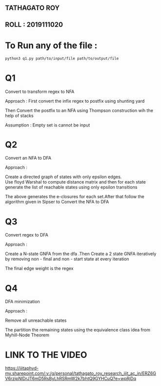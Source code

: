 ## TATHAGATO ROY 
## ROLL : 2019111020

# To Run any of the file :
``` sh
python3 q1.py path/to/input/file path/to/output/file

```

# Q1

Convert to transform regex to NFA

Approach :
First convert the infix regex to postfix using shunting yard  

Then Convert the postfix to an NFA using Thompson construction wih the help of stacks  

Assumption : Empty set is cannot be input  


# Q2

Convert an NFA to DFA

Approach :

Create a directed graph of states with only epsilon edges.  
Use floyd Warshal to compute distance matrix and then for each state generate the list of reachable states using only epsilon transitions

The above generates the e-closures for each set.After that follow the algorithm given in Sipser to Convert the NFA to DFA

# Q3

Convert regex to DFA

Approach :

Create a N-state GNFA from the dfa .Then Create a 2 state GNFA iteratively by removing  non - final and non - start state at every iteration

The final edge weight is the regex

# Q4

DFA minimization 

Approach : 

Remove all unreachable states

The partition the remaining states using the  equivalence class idea from Myhill-Node Theorem

#  LINK TO THE VIDEO

https://iiitaphyd-my.sharepoint.com/:v:/g/personal/tathagato_roy_research_iiit_ac_in/ERZ6GV6rzipNlDrJT6mD5RsByLhRSRmW2k7bhtQ9GYHCuQ?e=wpRjDq
